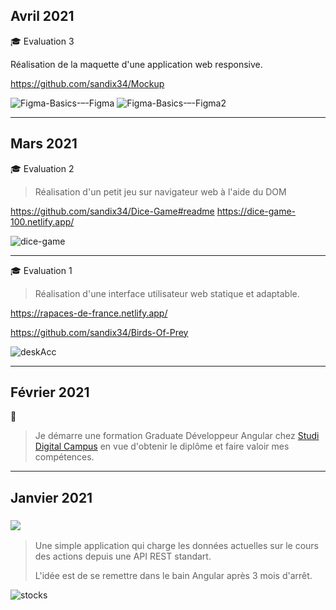 
## Avril 2021

🎓 Evaluation 3

Réalisation de la maquette d'une application web responsive.

https://github.com/sandix34/Mockup

![Figma-Basics-–-Figma](https://user-images.githubusercontent.com/44428775/113479248-3cb9ab80-948e-11eb-83a0-24f7816041b0.png)
![Figma-Basics-–-Figma2](https://user-images.githubusercontent.com/44428775/113479266-5529c600-948e-11eb-871b-b5faa5543ca5.png)

---
## Mars 2021

🎓 Evaluation 2 

> Réalisation d'un petit jeu sur navigateur web à l'aide du DOM

https://github.com/sandix34/Dice-Game#readme
https://dice-game-100.netlify.app/

![dice-game](https://user-images.githubusercontent.com/44428775/111074974-ed630980-84e5-11eb-8253-fa3f90d9e88c.gif)

---

🎓 Evaluation 1

>Réalisation d'une interface utilisateur web statique et adaptable.

https://rapaces-de-france.netlify.app/

https://github.com/sandix34/Birds-Of-Prey

![deskAcc](https://user-images.githubusercontent.com/44428775/109654549-96af1480-7b62-11eb-91c8-5d58c5ed47ba.png)

---

## Février 2021
💪
> Je démarre une formation Graduate Développeur Angular chez [Studi Digital Campus](https://www.studi.fr/formation/code-developpement/graduate-developpeur-angular) en vue d'obtenir le diplôme et faire valoir mes compétences.

---

## Janvier 2021

### ![](https://img.shields.io/badge/Angular-e23237)

> Une simple application qui charge les données actuelles sur le cours des actions depuis une API REST standart.
> 
> L'idée est de se remettre dans le bain Angular après 3 mois d'arrêt.

![stocks](https://user-images.githubusercontent.com/44428775/107519261-576b5480-6bb0-11eb-8fbe-642f51c89e82.gif)

